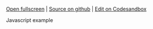 
[Open fullscreen](https://js.activewidgets.com/demo/) | [Source on github](https://github.com/activewidgets/js/tree/master/examples/demo) | [Edit on Codesandbox](https://codesandbox.io/s/github/activewidgets/js/tree/master/examples/demo)

Javascript example